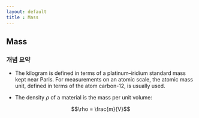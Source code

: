 ```yaml
---
layout: default
title : Mass
---
```


## Mass

### 개념 요약

- The kilogram is defined in terms of a platinum–iridium standard mass kept near Paris. For measurements on an atomic scale, the atomic mass unit, defined in terms of the atom carbon-12, is usually used.

- The density $\rho$ of a material is the mass per unit volume:

$$\rho = \frac{m}{V}$$

<!--
- 질량
    + 플랑크 상수 $h$가 $6.62607015 \times 10^{-34} \text{ J ⋅ s}$가 되도록 하는 질량 단위를 $1 \text{ kg}$으로 한다. ($\text{J ⋅ s}$는 $\text{kg} \times \text{m}^2 \times \text{s}^{-1}$와 같다.)

- 밀도
    + 밀도는 질량을 부피로 나눈 값이다.

    $$\rho = \frac{m}{V}$$
-->